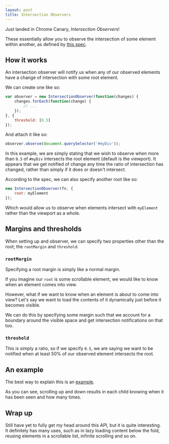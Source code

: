 ```yaml
---
layout: post
title: Intersection Observers
---
```


Just landed in Chrome Canary, *Intersection Observers*!

These essentially allow you to observe the intersection of some element within another, as defined by [this spec](https://wicg.github.io/IntersectionObserver/).

## How it works

An intersection observer will notify us when any of our observed elements have a change of intersection with some root element.

We can create one like so:

```javascript
var observer = new IntersectionObserver(function(changes) {
	changes.forEach(function(change) {
		// ...
	});
}, {
	threshold: [0.5]
});
```

And attach it like so:

```javascript
observer.observe(document.querySelector('#myDiv'));
```

In this example, we are simply stating that we wish to observe when more than `0.5` of `#myDiv` intersects the root element (default is the viewport). It appears that we get notified of change any time the ratio of intersection has changed, rather than simply if it does or doesn't intersect.

According to the spec, we can also specify another root like so:

```javascript
new IntersectionObserver(fn, {
	root: myElement
});
```
Which would allow us to observe when elements intersect with `myElement` rather than the viewport as a whole.

## Margins and thresholds

When setting up and observer, we can specify two properties other than the root; the `rootMargin` and `threshold`.

### `rootMargin`

Specifying a root margin is simply like a normal margin.

If you imagine our `root` is some scrollable element, we would like to know when an element comes into view.

However, what if we want to know when an element is about to come into view? Let's say we want to load the contents of it dynamically just before it becomes visible.

We can do this by specifying some margin such that we account for a boundary around the visible space and get intersection notifications on that too.

### `threshold`

This is simply a ratio, so if we specify `0.5`, we are saying we want to be notified when at least 50% of our observed element intersects the root.

## An example

The best way to explain this is an [example](http://plnkr.co/edit/dApDrJWn3WTCH4RhxuOG?p=preview).

As you can see, scrolling up and down results in each child knowing when it has been seen and how many times.

## Wrap up

Still have yet to fully get my head around this API, but it is quite interesting. It definitely has many uses, such as in lazy loading content below the fold, reusing elements in a scrollable list, infinite scrolling and so on.
